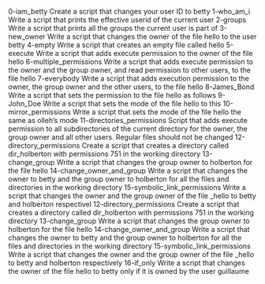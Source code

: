 0-iam_betty Create a script that changes your user ID to betty
1-who_am_i Write a script that prints the effective userid of the current user
2-groups Write a script that prints all the groups the current user is part of
3-new_owner Write a script that changes the owner of the file hello to the user betty
4-empty Write a script that creates an empty file called hello
5-execute Write a script that adds execute permission to the owner of the file hello
6-multiple_permissions Write a script that adds execute permission to the owner and the group owner, and read permission to other users, to the file hello
7-everybody Write a script that adds execution permission to the owner, the group owner and the other users, to the file hello
8-James_Bond Write a script that sets the permission to the file hello as follows
9-John_Doe Write a script that sets the mode of the file hello to this
10-mirror_permissions Write a script that sets the mode of the file hello the same as olleh’s mode
11-directories_permissions Script that adds execute permission to all subdirectories of the current directory for the owner, the group owner and all other users. Regular files should not be changed
12-directory_permissions Create a script that creates a directory called dir_holberton with permissions 751 in the working directory
13-change_group Write a script that changes the group owner to holberton for the file hello
14-change_owner_and_group Write a script that changes the owner to betty and the group owner to holberton for all the files and directories in the working directory
15-symbolic_link_permissions Write a script that changes the owner and the group owner of the file _hello to betty and holberton respectivel
12-directory_permissions Create a script that creates a directory called dir_holberton with permissions 751 in the working directory
13-change_group Write a script that changes the group owner to holberton for the file hello
14-change_owner_and_group Write a script that changes the owner to betty and the group owner to holberton for all the files and directories in the working directory
15-symbolic_link_permissions Write a script that changes the owner and the group owner of the file _hello to betty and holberton respectively
16-if_only Write a script that changes the owner of the file hello to betty only if it is owned by the user guillaume
